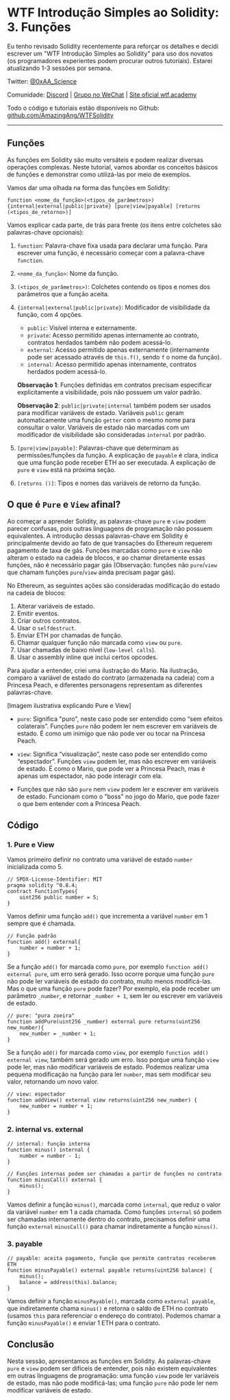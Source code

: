 # WTF Introdução Simples ao Solidity: 3. Funções

Eu tenho revisado Solidity recentemente para reforçar os detalhes e decidi escrever um "WTF Introdução Simples ao Solidity" para uso dos novatos (os programadores experientes podem procurar outros tutoriais). Estarei atualizando 1-3 sessões por semana.

Twitter: [@0xAA_Science](https://twitter.com/0xAA_Science)

Comunidade: [Discord](https://discord.gg/5akcruXrsk) | [Grupo no WeChat](https://docs.google.com/forms/d/e/1FAIpQLSe4KGT8Sh6sJ7hedQRuIYirOoZK_85miz3dw7vA1-YjodgJ-A/viewform?usp=sf_link) | [Site oficial wtf.academy](https://wtf.academy)

Todo o código e tutoriais estão disponíveis no Github: [github.com/AmazingAng/WTFSolidity](https://github.com/AmazingAng/WTFSolidity)

---

## Funções

As funções em Solidity são muito versáteis e podem realizar diversas operações complexas. Neste tutorial, vamos abordar os conceitos básicos de funções e demonstrar como utilizá-las por meio de exemplos.

Vamos dar uma olhada na forma das funções em Solidity:

```solidity
function <nome_da_função>(<tipos_de_parâmetros>) {internal|external|public|private} [pure|view|payable] [returns (<tipos_de_retorno>)]
```

Vamos explicar cada parte, de trás para frente (os itens entre colchetes são palavras-chave opcionais):

1. `function`: Palavra-chave fixa usada para declarar uma função. Para escrever uma função, é necessário começar com a palavra-chave `function`.

2. `<nome_da_função>`: Nome da função.

3. `(<tipos_de_parâmetros>)`: Colchetes contendo os tipos e nomes dos parâmetros que a função aceita.

4. `{internal|external|public|private}`: Modificador de visibilidade da função, com 4 opções.

    - `public`: Visível interna e externamente.
    - `private`: Acesso permitido apenas internamente ao contrato, contratos herdados também não podem acessá-lo.
    - `external`: Acesso permitido apenas externamente (internamente pode ser acessado através de `this.f()`, sendo `f` o nome da função).
    - `internal`: Acesso permitido apenas internamente, contratos herdados podem acessá-lo.

    **Observação 1**: Funções definidas em contratos precisam especificar explicitamente a visibilidade, pois não possuem um valor padrão.

    **Observação 2**: `public|private|internal` também podem ser usados para modificar variáveis de estado. Variáveis `public` geram automaticamente uma função `getter` com o mesmo nome para consultar o valor. Variáveis de estado não marcadas com um modificador de visibilidade são consideradas `internal` por padrão.

5. `[pure|view|payable]`: Palavras-chave que determinam as permissões/funções da função. A explicação de `payable` é clara, indica que uma função pode receber ETH ao ser executada. A explicação de `pure` e `view` está na próxima seção.

6. `[returns ()]`: Tipos e nomes das variáveis de retorno da função.

## O que é `Pure` e `View` afinal?

Ao começar a aprender Solidity, as palavras-chave `pure` e `view` podem parecer confusas, pois outras linguagens de programação não possuem equivalentes. A introdução dessas palavras-chave em Solidity é principalmente devido ao fato de que transações do Ethereum requerem pagamento de taxa de gás. Funções marcadas como `pure` e `view` não alteram o estado na cadeia de blocos, e ao chamar diretamente essas funções, não é necessário pagar gás (Observação: funções não `pure`/`view` que chamam funções `pure`/`view` ainda precisam pagar gás).

No Ethereum, as seguintes ações são consideradas modificação do estado na cadeia de blocos:

1. Alterar variáveis de estado.
2. Emitir eventos.
3. Criar outros contratos.
4. Usar o `selfdestruct`.
5. Enviar ETH por chamadas de função.
6. Chamar qualquer função não marcada como `view` ou `pure`.
7. Usar chamadas de baixo nível (`low-level calls`).
8. Usar o assembly inline que inclui certos opcodes.

Para ajudar a entender, criei uma ilustração do Mario. Na ilustração, comparo a variável de estado do contrato (armazenada na cadeia) com a Princesa Peach, e diferentes personagens representam as diferentes palavras-chave.

[Imagem ilustrativa explicando Pure e View]

- `pure`: Significa "puro", neste caso pode ser entendido como “sem efeitos colaterais”. Funções `pure` não podem ler nem escrever em variáveis de estado. É como um inimigo que não pode ver ou tocar na Princesa Peach.

- `view`: Significa “visualização”, neste caso pode ser entendido como “espectador”. Funções `view` podem ler, mas não escrever em variáveis de estado. É como o Mario, que pode ver a Princesa Peach, mas é apenas um espectador, não pode interagir com ela.

- Funções que não são `pure` nem `view` podem ler e escrever em variáveis de estado. Funcionam como o "boss" no jogo do Mario, que pode fazer o que bem entender com a Princesa Peach.

## Código

### 1. Pure e View

Vamos primeiro definir no contrato uma variável de estado `number` inicializada como 5.

```solidity
// SPDX-License-Identifier: MIT
pragma solidity ^0.8.4;
contract FunctionTypes{
    uint256 public number = 5;
}
```

Vamos definir uma função `add()` que incrementa a variável `number` em 1 sempre que é chamada.

```solidity
// Função padrão
function add() external{
    number = number + 1;
}
```

Se a função `add()` for marcada como `pure`, por exemplo `function add() external pure`, um erro será gerado. Isso ocorre porque uma função `pure` não pode ler variáveis de estado do contrato, muito menos modificá-las. Mas o que uma função `pure` pode fazer? Por exemplo, ela pode receber um parâmetro `_number`, e retornar `_number + 1`, sem ler ou escrever em variáveis de estado.

```solidity
// pure: "pura zoeira"
function addPure(uint256 _number) external pure returns(uint256 new_number){
    new_number = _number + 1;
}
```

Se a função `add()` for marcada como `view`, por exemplo `function add() external view`, também será gerado um erro. Isso porque uma função `view` pode ler, mas não modificar variáveis de estado. Podemos realizar uma pequena modificação na função para ler `number`, mas sem modificar seu valor, retornando um novo valor.

```solidity
// view: espectador
function addView() external view returns(uint256 new_number) {
    new_number = number + 1;
}
```

### 2. internal vs. external

```solidity
// internal: função interna
function minus() internal {
    number = number - 1;
}

// Funções internas podem ser chamadas a partir de funções no contrato
function minusCall() external {
    minus();
}
```

Vamos definir a função `minus()`, marcada como `internal`, que reduz o valor da variável `number` em 1 a cada chamada. Como funções `internal` só podem ser chamadas internamente dentro do contrato, precisamos definir uma função `external` `minusCall()` para chamar indiretamente a função `minus()`.

### 3. payable

```solidity
// payable: aceita pagamento, função que permite contratos receberem ETH
function minusPayable() external payable returns(uint256 balance) {
    minus();    
    balance = address(this).balance;
}
```

Vamos definir a função `minusPayable()`, marcada como `external payable`, que indiretamente chama `minus()` e retorna o saldo de ETH no contrato (usamos `this` para referenciar o endereço do contrato). Podemos chamar a função `minusPayable()` e enviar 1 ETH para o contrato.

## Conclusão

Nesta sessão, apresentamos as funções em Solidity. As palavras-chave `pure` e `view` podem ser difíceis de entender, pois não existem equivalentes em outras linguagens de programação: uma função `view` pode ler variáveis de estado, mas não pode modificá-las; uma função `pure` não pode ler nem modificar variáveis de estado.

<!-- This file was translated using AI by repo_ai_translate. For more information, visit https://github.com/marcelojsilva/repo_ai_translate -->